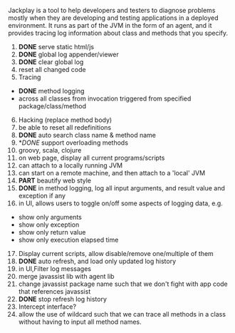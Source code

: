 Jackplay is a tool to help developers and testers to diagnose problems mostly when they are developing and testing applications in a deployed environment.
It runs as part of the JVM in the form of an agent, and it provides tracing log information about class and methods that you specify.

1. **DONE** serve static html/js
2. **DONE** global log appender/viewer
3. **DONE** clear global log
4. reset all changed code
5. Tracing
 - **DONE** method logging
 - across all classes from invocation triggered from specified package/class/method
6. Hacking (replace method body)
7. be able to reset all redefinitions
8. **DONE** auto search class name & method name
9. **DONE* support overloading methods
10. groovy, scala, clojure
11. on web page, display all current programs/scripts
12. can attach to a locally running JVM
13. can start on a remote machine, and then attach to a 'local' JVM
14. **PART** beautify web style
15. **DONE** in method logging, log all input arguments, and result value
    and exception if any
16. in UI, allows users to toggle on/off some aspects of logging data, e.g.
   - show only arguments
   - show only exception
   - show only return value
   - show only execution elapsed time
17. Display current scripts, allow disable/remove one/multiple of them
18. **DONE** auto refresh, and load only updated log history
19. in UI,Filter log messages
20. merge javassist lib with agent lib
21. change javassist package name such that we don't fight with app code that references javassist
22. **DONE** stop refresh log history
23. Intercept interface?
24. allow the use of wildcard such that we can trace all methods in a class without having to input all method names.